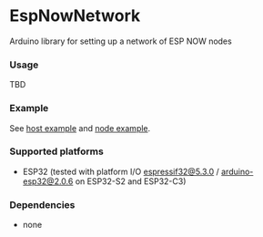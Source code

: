 # EspNowNetwork
Arduino library for setting up a network of ESP NOW nodes

### Usage
TBD

### Example
See [host example](examples/Host/Host.ino) and [node example](examples/Node/Node.ino).

### Supported platforms
- ESP32 (tested with platform I/O [espressif32@5.3.0](https://github.com/platformio/platform-espressif32) / [arduino-esp32@2.0.6](https://github.com/espressif/arduino-esp32) on ESP32-S2 and ESP32-C3)

### Dependencies
- none
